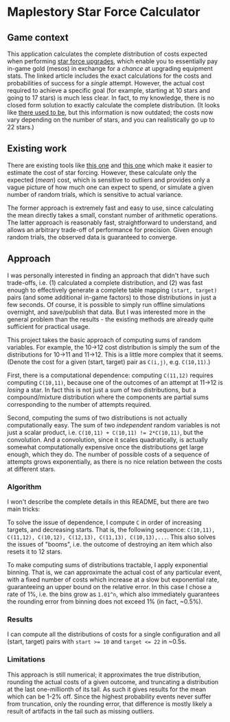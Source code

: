 # Maplestory Star Force Calculator

## Game context

This application calculates the complete distribution of costs expected when
performing [star force
upgrades](https://strategywiki.org/wiki/MapleStory/Spell_Trace_and_Star_Force#Star_Force_Enhancement),
which enable you to essentially pay in-game gold (mesos) in exchange for a
*chance* at upgrading equipment stats. The linked article includes the exact
calculations for the costs and probabilities of success for a *single* attempt.
However, the actual cost required to achieve a specific goal (for example,
starting at 10 stars and going to 17 stars) is much less clear. In fact, to my
knowledge, there is no closed form solution to exactly calculate the complete
distribution. (It looks like [there used to
be](https://www.ocf.berkeley.edu/~ted/maplestory/starforce/methodology/), but
this information is now outdated; the costs now vary depending on the number of
stars, and you can realistically go up to 22 stars.)

## Existing work

There are existing tools like [this
one](https://blushiemagic.github.io/Maplestory-Starforce-Calculator/) and [this
one](https://brendonmay.github.io/starforceCalculator/) which make it easier to
estimate the cost of star forcing. However, these calculate only the expected
(*mean*) cost, which is sensitive to outliers and provides only a vague picture
of how much one can expect to spend, or simulate a given number of random
trials, which is sensitive to actual variance.

The former approach is extremely fast and easy to use, since calculating the
mean directly takes a small, constant number of arithmetic operations. The
latter approach is reasonably fast, straightforward to understand, and allows an
arbitrary trade-off of performance for precision. Given enough random trials,
the observed data is guaranteed to converge.

## Approach

I was personally interested in finding an approach that didn't have such
trade-offs, i.e. (1) calculated a complete distribution, and (2) was fast enough
to effectively generate a complete table mapping `(start, target)` pairs (and
some additional in-game factors) to those distributions in just a few seconds.
Of course, it is possible to simply run offline simulations overnight, and
save/publish that data. But I was interested more in the general problem than
the results - the existing methods are already quite sufficient for practical
usage.

This project takes the basic approach of computing sums of random variables. For
example, the 10->12 cost distribution is simply the sum of the distributions for
10->11 and 11->12. This is a little more complex that it seems. (Denote the cost
for a given (start, target) pair as `C(i,j)`, e.g. `C(10,11)`.)

First, there is a computational dependence: computing `C(11,12)` requires
computing `C(10,11)`, because one of the outcomes of an attempt at 11->12 is
*losing* a star. In fact this is not just a sum of two distributions, but a
compound/mixture distribution where the components are partial sums
corresponding to the number of attempts required.

Second, computing the sums of two distributions is not actually computationally
easy. The sum of two *independent* random variables is not just a scalar
product, i.e. `C(10,11) + C(10,11) != 2*C(10,11)`, but the convolution. And a
convolution, since it scales quadratically, is actually somewhat computationally
expensive once the distributions get large enough, which they do. The number of
possible costs of a sequence of attempts grows exponentially, as there is no
nice relation between the costs at different stars.

### Algorithm

I won't describe the complete details in this README, but there are two main
tricks:

To solve the issue of dependence, I compute `C` in order of increasing targets,
and decreasing starts. That is, the following sequence: `C(10,11), C(11,12),
C(10,12), C(12,13), C(11,13), C(10,13),...`. This also solves the issues of
"booms", i.e. the outcome of destroying an item which also resets it to 12
stars.

To make computing sums of distributions tractable, I apply exponential binning.
That is, we can approximate the actual cost of any particular event, with a
fixed number of costs which increase at a slow but exponential rate,
guaranteeing an upper bound on the relative error. In this case I chose a rate
of 1%, i.e. the bins grow as `1.01^n`, which also immediately guarantees the
rounding error from binning does not exceed 1% (in fact, ~0.5%).

### Results

I can compute all the distributions of costs for a single configuration and all
(start, target) pairs with `start >= 10` and `target <= 22` in ~0.5s.

### Limitations

This approach is still numerical; it approximates the true distribution,
rounding the actual costs of a given outcome, and truncating a distribution at
the last one-millionth of its tail. As such it gives results for the mean which
can be 1-2% off. Since the highest probability events never suffer from
truncation, only the rounding error, that difference is mostly likely a result
of artifacts in the tail such as missing outliers.
